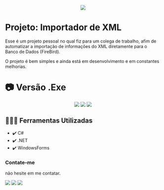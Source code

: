 <div align="center">
<img src="https://img.shields.io/static/v1?label=STATUS&message=ANDAMENTO&color=GREEN&style=for-the-badge"/>
</div>

# Projeto: Importador de XML

Esse é um projeto pessoal no qual fiz para um colega de trabalho, afim de automatizar a importação de informações do XML diretamente para o Banco de Dados (FireBird).

O projeto é bem simples e ainda está em desenvolvimento e em constantes melhorias.

# 📷 Versão .Exe

<div align="center" >
 <img src="https://github.com/EoLima/Estudo_Phyton/assets/123023440/886dea79-c5df-41cc-9960-d2d2770a91c9">
 <img src="https://github.com/EoLima/Estudo_Phyton/assets/123023440/cc09a641-5781-4f6d-8533-6821841ecef5">
 <img src="https://github.com/EoLima/Estudo_Phyton/assets/123023440/194a1182-2082-4971-af31-b7e59692fe99">
</div>

## 🧑🏾‍💻 Ferramentas Utilizadas

- ✔️  C#
- ✔️  .NET
- ✔️  WindowsForms

### Contate-me

não hesite em me contatar.

<div>
  <a href="https://instagram.com/lucasl.ima" target="_blank"><img src="https://img.shields.io/badge/-Instagram-%23E4405F?style=for-the-badge&logo=instagram&logoColor=white" target="_blank"></a>
  <a href = "mailto:lucasanjosdiscente@gmail.com"><img src="https://img.shields.io/badge/Gmail-D14836?style=for-the-badge&logo=gmail&logoColor=white" target="_blank"></a>
  <a href="https://linkedin.com/in/lucasl1ima" target="_blank"><img src="https://img.shields.io/badge/-LinkedIn-%230077B5?style=for-the-badge&logo=linkedin&logoColor=white" target="_blank"></a>
</div>
